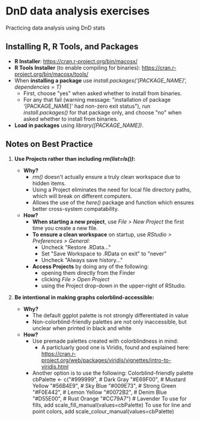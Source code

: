 # DnD data analysis exercises
Practicing data analysis using DnD stats

## Installing R, R Tools, and Packages

* **R Installer**: https://cran.r-project.org/bin/macosx/
* **R Tools Installer** (to enable compiling for binaries): https://cran.r-project.org/bin/macosx/tools/
* When **installing a package** use _install.packages('[PACKAGE_NAME]', dependencies = T)_
  * First, choose "yes" when asked whether to install from binaries.
  * For any that fail (warning message: "installation of package '[PACKAGE_NAME]' had non-zero exit status"), run _install.packages()_ for that package only, and choose "no" when asked whether to install from binaries.
* **Load in packages** using _library([PACKAGE_NAME])_.

## Notes on Best Practice

1. **Use Projects rather than including _rm(list=ls())_:** 
   * **Why?** 
     * _rm()_ doesn't actually ensure a truly clean workspace due to hidden items.
     * Using a Project eliminates the need for local file directory paths, which will break on different computers.
     * Allows the use of the _here()_ package and function which ensures better cross-system compatability.
   * **How?**
     * **When starting a new project**, use _File > New Project_ the first time you create a new file.
     * **To ensure a clean workspace** on startup, use _RStudio > Preferences > General_:
       * Uncheck "Restore .RData..."
       * Set "Save Workspace to .RData on exit" to "never"
       * Uncheck "Always save history..."
     * **Access Projects** by doing any of the following:
       * opening them directly from the Finder
       * clicking _File > Open Project_
       * using the Project drop-down in the upper-right of RStudio.
       
2. **Be intentional in making graphs colorblind-accessible:**
   * **Why?**
       * The default ggplot palette is not strongly differentiated in value
       * Non-colorblind-friendly palettes are not only inaccessible, but unclear when printed in black and white
   * **How?**
     * Use premade palettes created with colorblindness in mind:
       * A particluarly good one is Viridis, found and explained here: https://cran.r-project.org/web/packages/viridis/vignettes/intro-to-viridis.html
     * Another option is to use the following:
Colorblind-friendly palette
cbPalette <- c("#999999", # Dark Gray
               "#E69F00", # Mustard Yellow
               "#56B4E9", # Sky Blue
               "#009E73", # Strong Green
               "#F0E442", # Lemon Yellow
               "#0072B2", # Denim Blue
               "#D55E00", # Rust Orange
               "#CC79A7") # Lavender
To use for fills, add
scale_fill_manual(values=cbPalette)
To use for line and point colors, add
scale_colour_manual(values=cbPalette)
